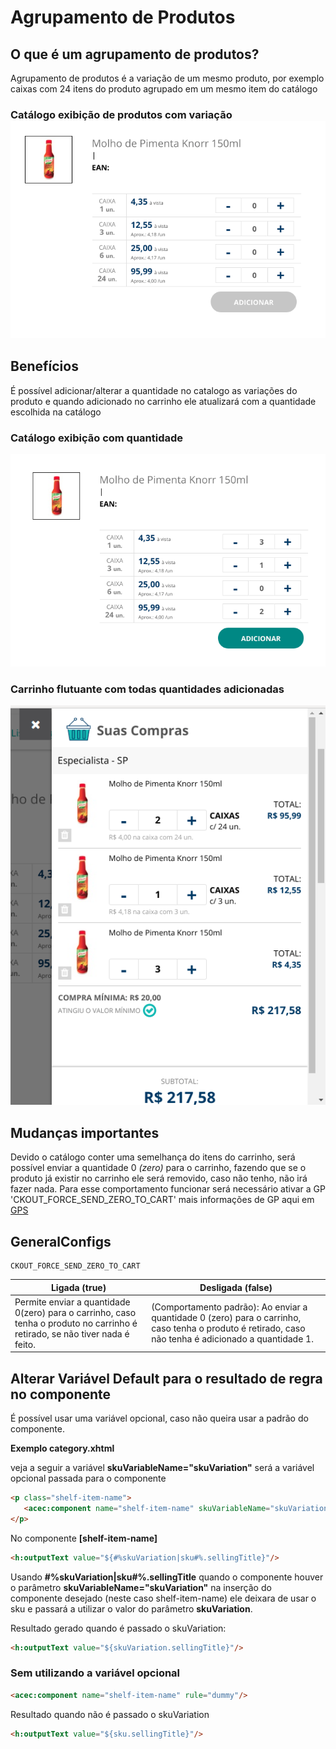 # Agrupamento de Produtos


## O que é um agrupamento de produtos?
Agrupamento de produtos é a variação de um  mesmo produto, por exemplo caixas com 24 itens do produto agrupado em um mesmo item do catálogo 

 ### Catálogo exibição de produtos com variação![Variação de Produto no Catálogo sem quantidade](img-resources/catalog-product-variation-no-quantity.png)

## Benefícios
É possível adicionar/alterar a quantidade no catalogo as variações do produto e quando adicionado no carrinho ele atualizará com a quantidade escolhida na catálogo
### Catálogo exibição com quantidade
 ![Variação de Produto no Catálogo com quantidade](img-resources/catalog-product-variation-with-quantity.png)  

### Carrinho flutuante com todas quantidades adicionadas 
 ![Variação de Produto no Carrinho](img-resources/catalog-product-variation-add-quantity.png)


 ## Mudanças importantes
Devido o catálogo conter uma semelhança do itens do carrinho, será possível enviar a quantidade 0 *(zero)* para o carrinho, fazendo que se o produto já existir no carrinho ele será removido, caso não tenho, não irá fazer nada. 
Para esse comportamento funcionar será necessário ativar a GP 'CKOUT_FORCE_SEND_ZERO_TO_CART'
mais informações de GP aqui em [GPS](#GeneralConfigs)


## GeneralConfigs

    CKOUT_FORCE_SEND_ZERO_TO_CART

| **Ligada** (true)| **Desligada** (false)
|---------|---------|
|Permite enviar a quantidade 0(zero) para o carrinho, caso tenha o produto no carrinho é retirado, se não tiver nada é feito.|(Comportamento padrão):  Ao enviar a quantidade 0 (zero) para o carrinho, caso tenha o produto é retirado, caso não tenha é adicionado a quantidade 1.






## Alterar Variável Default para o resultado de regra no componente

É possível usar uma variável opcional, caso não queira usar a padrão do componente.

**Exemplo category.xhtml**

veja a seguir  a  variável **skuVariableName="skuVariation"** será a variável opcional passada para o componente

~~~html
<p class="shelf-item-name">
   <acec:component name="shelf-item-name" skuVariableName="skuVariation" rule="dummy"/>
</p>
~~~

No componente **[shelf-item-name]**
~~~html
<h:outputText value="${#%skuVariation|sku#%.sellingTitle}"/>
~~~

Usando **#%skuVariation|sku#%.sellingTitle** quando o componente houver o parâmetro **skuVariableName="skuVariation"** na inserção do componente desejado (neste caso shelf-item-name) ele deixara de usar o sku e passará a utilizar o valor do parâmetro **skuVariation**.

Resultado gerado quando é passado o skuVariation:
~~~html
<h:outputText value="${skuVariation.sellingTitle}"/>
~~~
 
### Sem utilizando a variável opcional
~~~html
<acec:component name="shelf-item-name" rule="dummy"/>
~~~
Resultado quando não é passado o skuVariation
~~~html
<h:outputText value="${sku.sellingTitle}"/>
 ~~~
 



